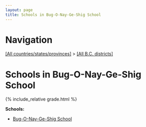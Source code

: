 ```yaml
---
layout: page
title: Schools in Bug-O-Nay-Ge-Shig School
---
```

# Navigation

[[All countries/states/provinces]](../..) > [[All B.C. districts]](..)

# Schools in Bug-O-Nay-Ge-Shig School

{% include_relative grade.html %}

**Schools:**

- [Bug-O-Nay-Ge-Shig School](Bug-O-Nay-Ge-Shig_School.md)
